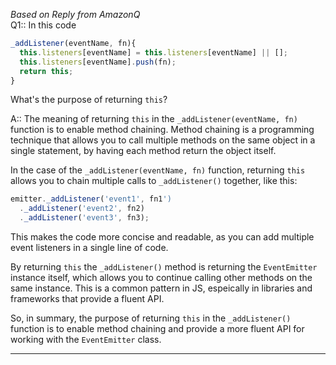 _Based on Reply from AmazonQ_<br>
Q1:: In this code

```js
_addListener(eventName, fn){
  this.listeners[eventName] = this.listeners[eventName] || [];
  this.listeners[eventName].push(fn);
  return this;
}
```

What's the purpose of returning `this`?

A:: The meaning of returning `this` in the `_addListener(eventName, fn)` function is to enable method chaining. Method chaining is a programming technique that allows you to call multiple methods on the same object in a single statement, by having each method return the object itself.

In the case of the `_addListener(eventName, fn)` function, returning `this` allows you to chain multiple calls to `_addListener()` together, like this:

```js
emitter._addListener('event1', fn1')
  ._addListener('event2', fn2)
  ._addListener('event3', fn3);
```

This makes the code more concise and readable, as you can add multiple event listeners in a single line of code.

By returning `this` the `_addListener()` method is returning the `EventEmitter` instance itself, which allows you to continue calling other methods on the same instance. This is a common pattern in JS, espeically in libraries and frameworks that provide a fluent API.

So, in summary, the purpose of returning `this` in the `_addListener()` function is to enable method chaining and provide a more fluent API for working with the `EventEmitter` class.

---

